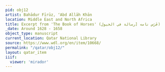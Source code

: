 ```yaml
---
pid: obj12
artist: Bahādur Fīrūz, ʻAbd Allāh Khān
location: Middle East and North Africa
title: Excerpt from 'The Book of Horses' (فَرَس نامه [رسالة في الخيول)
_date: Around 1628 - 1658
object_type: manuscript
current_location: Qatar National Library
source: https://www.wdl.org/en/item/10668/
permalink: "/qatar/obj12/"
layout: qatar_item
iiif:
  viewer: 'mirador'
---
```

